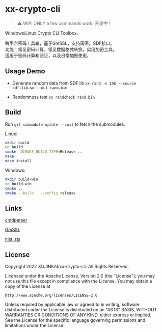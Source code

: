 # xx-crypto-cli

> :warning: WIP: ONLY a few commands work. 开发中！

Windows/Linux Crypto CLI Toolbox. 

跨平台密码工具箱，基于GmSSL，支持国密，SDF接口。  
功能：常见密码计算，常见数据格式转换，实用加密工具。  
适用于密码计算和验证，以及日常加密使用。

## Usage Demo

- Generate random data from SDF lib
`xx rand -n 10k --source sdf:lib.so --out rand.bin`

- Randomness test
`xx randcheck rand.bin`

## Build

Run `git submodule update --init` to fetch the submodules.

Linux:

```sh
mkdir build
cd build
cmake -DCMAKE_BUILD_TYPE=Release ..
make
make install
```

Windows:
```sh
mkdir build-win
cd build-win
cmake ..
cmake --build . --config release
```

## Links

[cmdparser](https://github.com/XUJINKAI/cmdparser)

[GmSSL](https://github.com/guanzhi/GmSSL)

[nist_sts](https://github.com/ZZMarquis/nist_sts)

## License

Copyright 2022 XUJINKAI/xx-crypto-cli. All Rights Reserved.

Licensed under the Apache License, Version 2.0 (the "License");
you may not use this file except in compliance with the License.
You may obtain a copy of the License at

    http://www.apache.org/licenses/LICENSE-2.0

Unless required by applicable law or agreed to in writing, software
distributed under the License is distributed on an "AS IS" BASIS,
WITHOUT WARRANTIES OR CONDITIONS OF ANY KIND, either express or implied.
See the License for the specific language governing permissions and
limitations under the License.
